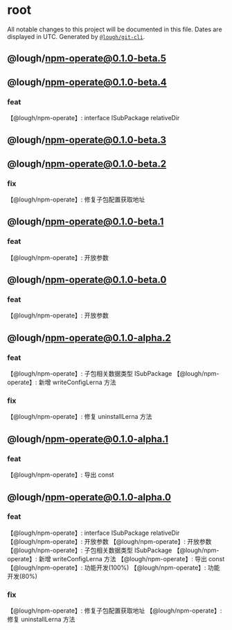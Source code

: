 # root
All notable changes to this project will be documented in this file. Dates are displayed in UTC.
Generated by [`@lough/git-cli`](https://github.com/anciity/lough-git).
## @lough/npm-operate@0.1.0-beta.5
## @lough/npm-operate@0.1.0-beta.4
### feat
【@lough/npm-operate】: interface ISubPackage relativeDir
## @lough/npm-operate@0.1.0-beta.3
## @lough/npm-operate@0.1.0-beta.2
### fix
【@lough/npm-operate】: 修复子包配置获取地址
## @lough/npm-operate@0.1.0-beta.1
### feat
【@lough/npm-operate】: 开放参数
## @lough/npm-operate@0.1.0-beta.0
### feat
【@lough/npm-operate】: 开放参数
## @lough/npm-operate@0.1.0-alpha.2
### feat
【@lough/npm-operate】: 子包相关数据类型 ISubPackage
【@lough/npm-operate】: 新增 writeConfigLerna 方法
### fix
【@lough/npm-operate】: 修复 uninstallLerna 方法
## @lough/npm-operate@0.1.0-alpha.1
### feat
【@lough/npm-operate】: 导出 const
## @lough/npm-operate@0.1.0-alpha.0
### feat
【@lough/npm-operate】: interface ISubPackage relativeDir
【@lough/npm-operate】: 开放参数
【@lough/npm-operate】: 开放参数
【@lough/npm-operate】: 子包相关数据类型 ISubPackage
【@lough/npm-operate】: 新增 writeConfigLerna 方法
【@lough/npm-operate】: 导出 const
【@lough/npm-operate】: 功能开发(100%)
【@lough/npm-operate】: 功能开发(80%)
### fix
【@lough/npm-operate】: 修复子包配置获取地址
【@lough/npm-operate】: 修复 uninstallLerna 方法